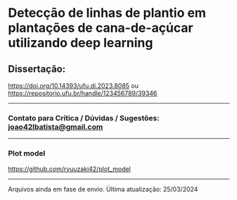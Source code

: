 
# Detecção de linhas de plantio em plantações de cana-de-açúcar utilizando deep learning

## Dissertação:
https://doi.org/10.14393/ufu.di.2023.8085
ou
https://repositorio.ufu.br/handle/123456789/39346

---
### Contato para Crítica / Dúvidas / Sugestões: joao42lbatista@gmail.com

---
### Plot model
https://github.com/ryuuzaki42/plot_model

---
Arquivos ainda em fase de envio. Última atualização: 25/03/2024
